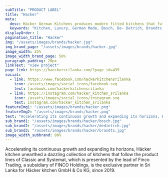 ```yaml
---
subTitle: "PRODUCT LABEL" 
title: "Hacker"
meta:
  desc: Häcker German Kitchens produces modern fitted kitchens that fulfill the highest claims in terms of quality, functionality, durability and design.
  keywords: "Kitchen, Luxury, German Made, Bosch, De- Detrich, Brandts, Luxury Living, Luxury Life Style, Wine Coolers, Wine Celler, Kitchen Appliances, Wine Chillers"
displayOrder: 1
pagination_title: "Hacker"
img: "/assets/images/brands/hacker.jpg"
img_brand_page: "/assets/images/brands/hacker.jpg"
image_width: 25%
image_width_brand_page: 50%
paragraph_padding: 20px
linkText: "view project"
page_link: https://haeckersrilanka.com/?page_id=439
social:
  - link: https://www.facebook.com/hackerkitchensrilanka
    icon: /assets/images/social_icons/facebook.svg
    text: facebook.com/hackerkitchensrilanka
  - link: https://instagram.com/hacker_kitchen_srilanka
    icon: /assets/images/social_icons/instagram.svg
    text: instagram.com/hacker_kitchen_srilanka
featureImg1: "/assets/images/brands/hacker.png"
featureImg2: "/assets/images/brands/hacker.png"
text: "Accelerating its continuous growth and expanding its horizons, Häcker kitchen unearthed a dazzling collection of kitchens that follow the product lines of Classic and Systemat, which is presented by the lead of Finco Trading, a subsidiary of FINCO Holdings, is the exclusive partner in Sri Lanka for Häcker kitchen GmbH & Co KG, since 2019."
sub_brand1: "/assets/images/brands/hacker/bosch.jpg"
sub_brand2: "/assets/images/brands/hacker/dedietrch.jpg"
sub_brand3: "/assets/images/brands/hacker/brandts.jpg"
image_width_subbrand: 80%
---
```

Accelerating its continuous growth and expanding its horizons, Häcker kitchen unearthed a dazzling collection of kitchens that follow the product lines of Classic and Systemat, which is presented by the lead of Finco Trading, a subsidiary of FINCO Holdings, is the exclusive partner in Sri Lanka for Häcker kitchen GmbH & Co KG, since 2019.